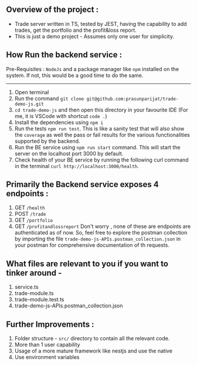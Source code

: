 ## Overview of the project :

- Trade server written in TS, tested by JEST, having the capability to add trades, get the portfolio and the profit&loss report.
- This is just a demo project - Assumes only one user for simplicity.

## How Run the backend service :

Pre-Requisites : `NodeJs` and a package manager like `npm` installed on the system. If not, this would be a good time to do the same.

---

1. Open terminal
2. Run the command `git clone git@github.com:prasunparijat/trade-demo-js.git`
3. `cd trade-demo-js` and then open this directory in your favourite IDE (For me, it is VSCode with shortcut `code .`)
4. Install the dependencies using `npm i`
5. Run the tests `npm run test`. This is like a sanity test that will also show the `coverage` as well the pass or fail results for the various functionalities supported by the backend.
6. Run the BE service using `npm run start` command. This will start the server on the localhost port 3000 by default.
7. Check health of your BE service by running the following curl command in the terminal `curl http://localhost:3000/health`.

## Primarily the Backend service exposes 4 endpoints :

1. GET `/health`
2. POST `/trade`
3. GET `/portfolio`
4. GET `/profitandlossreport`
   Don't worry , none of these are endpoints are authenticated as of now. So, feel free to explore the postman collection by importing the file `trade-demo-js-APIs.postman_collection.json` in your postman for comprehensive documentation of th requests.

## What files are relevant to you if you want to tinker around -

1. service.ts
2. trade-module.ts
3. trade-module.test.ts
4. trade-demo-js-APIs.postman_collection.json

## Further Improvements :

1. Folder structure - `src/` directory to contain all the relevant code.
2. More than 1 user capability
3. Usage of a more mature framework like nestjs and use the native
4. Use environment variables
